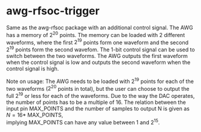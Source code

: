# awg-rfsoc-trigger
Same as the awg-rfsoc package with an additional control signal.
The AWG has a memory of $2^{20}$ points. 
The memory can be loaded with 2 different waveforms, where the first $2^{19}$ points form one waveform and the second $2^{19}$ points form the second wavefom.
The 1-bit control signal can be used to switch between the two waveforms. The AWG outputs the first waveform when the control signal is low and outputs the second waveform when the control signal is high.

Note on usage:
The AWG needs to be loaded with $2^{19}$ points for each of the two waveforms ($2^{20}$ points in total), but the user can choose to output the full $2^{19}$ or less for each of the waveforms. Due to the way the DAC operates, the number of points has to be a multiple of 16. The relation between the input pin MAX_POINTS and the number of samples to output N is given as <br>
$N = 16*$ MAX_POINTS, <br>
implying MAX_POINTS can have any value between 1 and $2^{15}$.

